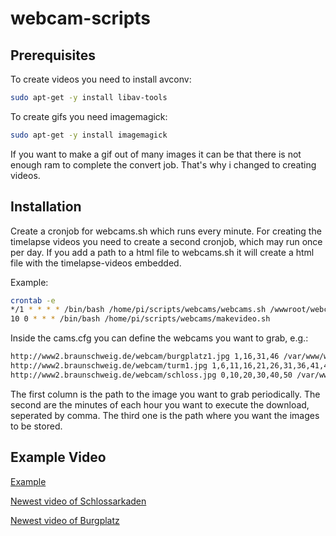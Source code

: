 # webcam-scripts

## Prerequisites

To create videos you need to install avconv:

``` bash
sudo apt-get -y install libav-tools
```

To create gifs you need imagemagick:

``` bash
sudo apt-get -y install imagemagick
```

If you want to make a gif out of many images it can be that there is not enough ram to complete the convert job. That's why i changed to creating videos.

## Installation

Create a cronjob for webcams.sh which runs every minute. For creating the timelapse videos you need to create a second cronjob, which may run once per day. If you add a path to a html file to webcams.sh it will create a html file with the timelapse-videos embedded.

Example:

```bash
crontab -e
*/1 * * * * /bin/bash /home/pi/scripts/webcams/webcams.sh /wwwroot/webcams/index.html
10 0 * * * /bin/bash /home/pi/scripts/webcams/makevideo.sh
```

Inside the cams.cfg you can define the webcams you want to grab, e.g.:

```bash
http://www2.braunschweig.de/webcam/burgplatz1.jpg 1,16,31,46 /var/www/webcams/burgplatz
http://www2.braunschweig.de/webcam/turm1.jpg 1,6,11,16,21,26,31,36,41,46,51,56 /var/www/webcams/rufaeutchenplatz
http://www2.braunschweig.de/webcam/schloss.jpg 0,10,20,30,40,50 /var/www/webcams/schloss
```

The first column is the path to the image you want to grab periodically.
The second are the minutes of each hour you want to execute the download, seperated by comma.
The third one is the path where you want the images to be stored.

## Example Video

[Example](https://dl.dropboxusercontent.com/u/3059639/github/webcam-scripts/schloss-timelapse-160812.mp4)

[Newest video of Schlossarkaden](https://dl.dropboxusercontent.com/u/3059639/github/webcam-scripts/timelapse-schloss.mp4)

[Newest video of Burgplatz](https://dl.dropboxusercontent.com/u/3059639/github/webcam-scripts/timelapse-burgplatz.mp4)

